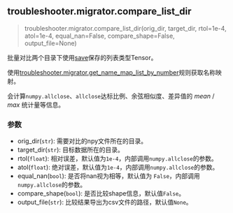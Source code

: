 ## troubleshooter.migrator.compare_list_dir

> troubleshooter.migrator.compare_list_dir(orig_dir, target_dir, rtol=1e-4, atol=1e-4, equal_nan=False, compare_shape=False, output_file=None)

批量对比两个目录下使用[save](api/save.md)保存的列表类型Tensor。

使用[troubleshooter.migrator.get_name_map_list_by_number](./get_name_map_list.md#troubleshootermigratorget_name_map_list_by_number)规则获取名称映射。

会计算`numpy.allclose`、`allclose`达标比例、余弦相似度、差异值的 $mean$ / $max$ 统计量等信息。

### 参数

- orig_dir(`str`): 需要对比的npy文件所在的目录。
- target_dir(`str`): 目标数据所在的目录。
- rtol(`float`): 相对误差，默认值为`1e-4`，内部调用`numpy.allclose`的参数。
- atol(`float`): 绝对误差，默认值为`1e-4`，内部调用`numpy.allclose`的参数。
- equal_nan(`bool`): 是否将nan视为相等，默认值为 `False`，内部调用`numpy.allclose`的参数。
- compare_shape(`bool`): 是否比较shape信息，默认值`False`。
- output_file(`str`): 比较结果导出为csv文件的路径，默认值`None`。
